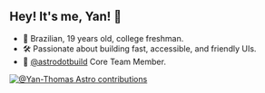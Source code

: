 ## Hey! It's me, Yan! 👋

- 🧑 Brazilian, 19 years old, college freshman.
- 🛠 Passionate about building fast, accessible, and friendly UIs.
- 💛 [@astrodotbuild](https://astro.build/) Core Team Member.

[![@Yan-Thomas Astro contributions](https://astro.badg.es/v2/contributor/Yan-Thomas.svg)](https://astro.badg.es/contributor/Yan-Thomas/)
